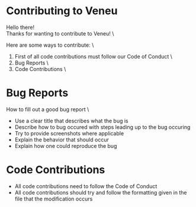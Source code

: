 # Contributing to Veneu 
Hello there! \
Thanks for wanting to contribute to Veneu! \

Here are some ways to contribute: \ 
1. First of all code contributions must follow our Code of Conduct \
2. Bug Reports \
3. Code Contributions \ 

# Bug Reports 
How to fill out a good bug report \ 
* Use a clear title that describes what the bug is
* Describe how to bug occured with steps leading up to the bug occuring 
* Try to provide screenshots where applicable 
* Explain the behavior that should occur 
* Explain how one could reproduce the bug 

# Code Contributions 
* All code contributions need to follow the Code of Conduct 
* All code contributions should try and follow the formatting given in the file that the modification occurs 